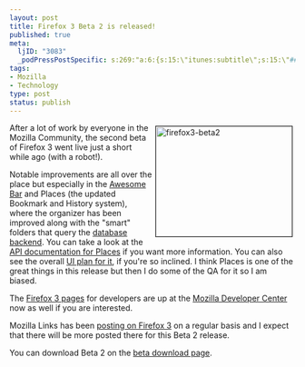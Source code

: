 ```yaml
--- 
layout: post
title: Firefox 3 Beta 2 is released!
published: true
meta: 
  ljID: "3083"
  _podPressPostSpecific: s:269:"a:6:{s:15:\"itunes:subtitle\";s:15:\"##PostExcerpt##\";s:14:\"itunes:summary\";s:15:\"##PostExcerpt##\";s:15:\"itunes:keywords\";s:17:\"##WordPressCats##\";s:13:\"itunes:author\";s:10:\"##Global##\";s:15:\"itunes:explicit\";s:2:\"No\";s:12:\"itunes:block\";s:2:\"No\";}";
tags: 
- Mozilla
- Technology
type: post
status: publish
---
```

<a href="http://www.flickr.com/photos/albill/2122006596/" title="firefox3-beta2 by albill, on Flickr"><img src="http://farm3.static.flickr.com/2266/2122006596_a09cd67e54_m.jpg" width="240" align="right" height="194" hspace="5" vspace="5" alt="firefox3-beta2" border="1" /></a>After a lot of work by everyone in the Mozilla Community, the second beta of Firefox 3 went live just a short while ago (with a robot!).

Notable improvements are all over the place but especially in the <a href="http://mozillalinks.org/wp/2007/11/firefox-3-location-bar-just-became-almighty/">Awesome Bar</a> and Places (the updated Bookmark and History system), where the organizer has been improved along with the "smart" folders that query the <a href="http://www.sqlite.org/">database backend</a>. You can take a look at the <a href="http://developer.mozilla.org/en/docs/Places">API documentation for Places</a> if you want more information. You can also see the overall <a href="http://wiki.mozilla.org/Places:Fx3UIPlan">UI plan for it</a>, if you're so inclined. I think Places is one of the great things in this release but then I do some of the QA for it so I am biased.

The <a href="http://developer.mozilla.org/en/docs/Firefox_3_for_developers">Firefox 3 pages</a> for developers are up at the <a href="http://developer.mozilla.org/">Mozilla Developer Center</a> now as well if you are interested.

Mozilla Links has been <a href="http://mozillalinks.org/wp/category/subject/firefox3/">posting on Firefox 3</a> on a regular basis and I expect that there will be more posted there for this Beta 2 release.

You can download Beta 2 on the <a href="http://www.mozilla.com/en-US/firefox/all-beta.html">beta download page</a>.
